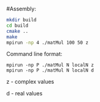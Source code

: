 #Assembly:
```bash
mkdir build
cd build
cmake ..
make
mpirun -np 4 ./matMul 100 50 z
```

Command line format:
```
mpirun -np P ./matMul N localN z
mpirun -np P ./matMul N localN d
```
z - complex values

d - real values
